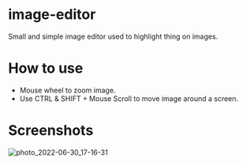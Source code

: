 # image-editor
Small and simple image editor used to highlight thing on images.

# How to use
- Mouse wheel to zoom image.
- Use CTRL & SHIFT + Mouse Scroll to move image around a screen.

# Screenshots
![photo_2022-06-30_17-16-31](https://user-images.githubusercontent.com/58269994/176702268-bbdfbe58-c2b9-4825-930b-705dc087ffbd.jpg)
